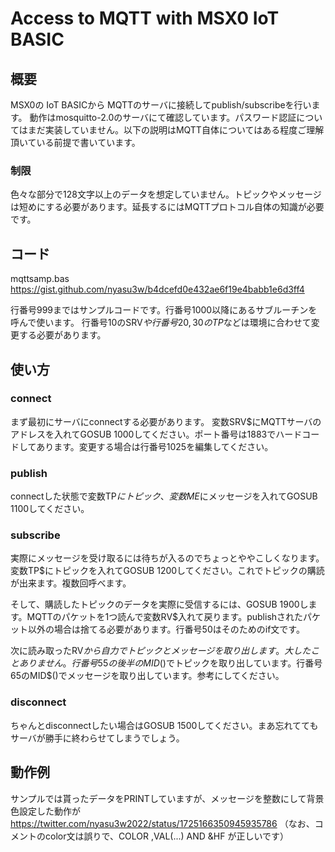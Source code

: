 
# Access to MQTT with MSX0 IoT BASIC
## 概要
MSX0の IoT BASICから MQTTのサーバに接続してpublish/subscribeを行います。
動作はmosquitto-2.0のサーバにて確認しています。パスワード認証についてはまだ実装していません。以下の説明はMQTT自体についてはある程度ご理解頂いている前提で書いています。

### 制限
色々な部分で128文字以上のデータを想定していません。トピックやメッセージは短めにする必要があります。延長するにはMQTTプロトコル自体の知識が必要です。

## コード
mqttsamp.bas
https://gist.github.com/nyasu3w/b4dcefd0e432ae6f19e4babb1e6d3ff4

行番号999まではサンプルコードです。行番号1000以降にあるサブルーチンを呼んで使います。
行番号10のSRV$や行番号20,30のTP$などは環境に合わせて変更する必要があります。

## 使い方
### connect
まず最初にサーバにconnectする必要があります。
変数SRV$にMQTTサーバのアドレスを入れてGOSUB 1000してください。ポート番号は1883でハードコードしてあります。変更する場合は行番号1025を編集してください。

### publish
connectした状態で変数TP$にトピック、変数ME$にメッセージを入れてGOSUB 1100してください。

### subscribe
実際にメッセージを受け取るには待ちが入るのでちょっとややこしくなります。
変数TP$にトピックを入れてGOSUB 1200してください。これでトピックの購読が出来ます。複数回呼べます。

そして、購読したトピックのデータを実際に受信するには、GOSUB 1900します。MQTTのパケットを1つ読んで変数RV$入れて戻ります。publishされたパケット以外の場合は捨てる必要があります。行番号50はそのためのif文です。

次に読み取ったRV$から自力でトピックとメッセージを取り出します。大したことありません。
行番号55の後半のMID$()でトピックを取り出しています。行番号65のMID$()でメッセージを取り出しています。参考にしてください。

### disconnect
ちゃんとdisconnectしたい場合はGOSUB 1500してください。まあ忘れててもサーバが勝手に終わらせてしまうでしょう。

## 動作例
サンプルでは貰ったデータをPRINTしていますが、メッセージを整数にして背景色設定した動作が https://twitter.com/nyasu3w2022/status/1725166350945935786
（なお、コメントのcolor文は誤りで、COLOR  ,VAL(...) AND &HF が正しいです）
